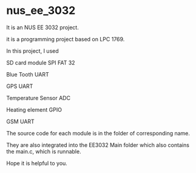 # nus_ee_3032

It is an NUS EE 3032 project.

it is a programming project based on LPC 1769.

In this project, I used 

  SD card module  SPI FAT 32

  Blue Tooth  UART

  GPS   UART

  Temperature Sensor ADC

  Heating element GPIO

  GSM UART
  
The source code for each module is in the folder of corresponding name.

They are also integrated into the EE3032 Main folder which also contains the main.c, which is runnable.

Hope it is helpful to you.

